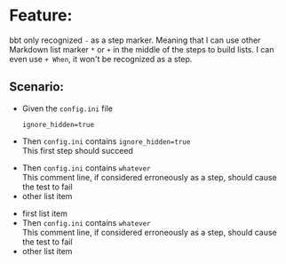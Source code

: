 # Feature:

bbt only recognized `-` as a step marker.
Meaning that I can use other Markdown list marker `*` or `+` in the middle of the steps to build lists.
I can even use `+ When`, it won't be recognized as a step.

## Scenario:
- Given the `config.ini` file
  ```
  ignore_hidden=true
  ```

- Then `config.ini` contains `ignore_hidden=true`  
  This first step should succeed

+ Then `config.ini` contains `whatever`  
  This comment line, if considered erroneously as a step, should cause the test to fail
+ other list item
  
* first list item
* Then `config.ini` contains `whatever`  
  This comment line, if considered erroneously as a step, should cause the test to fail
* other list item
